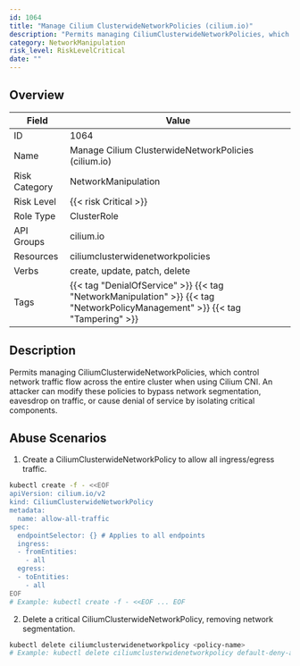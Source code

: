 ```yaml
---
id: 1064
title: "Manage Cilium ClusterwideNetworkPolicies (cilium.io)"
description: "Permits managing CiliumClusterwideNetworkPolicies, which control network traffic flow across the entire cluster when using Cilium CNI. An attacker can modify these policies to bypass network segmentation, eavesdrop on traffic, or cause denial of service by isolating critical components."
category: NetworkManipulation
risk_level: RiskLevelCritical
date: ""
---
```


## Overview

| Field         | Value                                                                                                                         |
| ------------- | ----------------------------------------------------------------------------------------------------------------------------- |
| ID            | 1064                                                                                                                          |
| Name          | Manage Cilium ClusterwideNetworkPolicies (cilium.io)                                                                          |
| Risk Category | NetworkManipulation                                                                                                           |
| Risk Level    | {{< risk Critical >}}                                                                                                         |
| Role Type     | ClusterRole                                                                                                                   |
| API Groups    | cilium.io                                                                                                                     |
| Resources     | ciliumclusterwidenetworkpolicies                                                                                              |
| Verbs         | create, update, patch, delete                                                                                                 |
| Tags          | {{< tag "DenialOfService" >}} {{< tag "NetworkManipulation" >}} {{< tag "NetworkPolicyManagement" >}} {{< tag "Tampering" >}} |

## Description

Permits managing CiliumClusterwideNetworkPolicies, which control network traffic flow across the entire cluster when using Cilium CNI. An attacker can modify these policies to bypass network segmentation, eavesdrop on traffic, or cause denial of service by isolating critical components.

## Abuse Scenarios

1. Create a CiliumClusterwideNetworkPolicy to allow all ingress/egress traffic.

```bash
kubectl create -f - <<EOF
apiVersion: cilium.io/v2
kind: CiliumClusterwideNetworkPolicy
metadata:
  name: allow-all-traffic
spec:
  endpointSelector: {} # Applies to all endpoints
  ingress:
  - fromEntities:
    - all
  egress:
  - toEntities:
    - all
EOF
# Example: kubectl create -f - <<EOF ... EOF

```

2. Delete a critical CiliumClusterwideNetworkPolicy, removing network segmentation.

```bash
kubectl delete ciliumclusterwidenetworkpolicy <policy-name>
# Example: kubectl delete ciliumclusterwidenetworkpolicy default-deny-all

```
